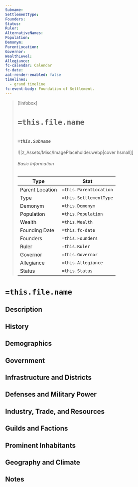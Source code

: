 ```yaml
---
Subname: 
SettlementType: 
Founders: 
Status: 
Ruler: 
AlternativeNames: 
Population: 
Demonym: 
ParentLocation: 
Governor: 
WealthLevel: 
Allegiance: 
fc-calendar: Calendar
fc-date: 
aat-render-enabled: false
timelines:
  - grand timeline
fc-event-body: Foundation of Settlement.
---
```

> [!infobox]
> # `=this.file.name`
> # <font size=3>*`=this.Subname`*</font>
> ![[z_Assets/Misc/ImagePlaceholder.webp|cover hsmall]]
> ###### Basic Information
> Type |  Stat |
> ---|---|
> Parent Location | `=this.ParentLocation` |
> Type | `=this.SettlementType` |
> Demonym | `=this.Demonym` |
> Population | `=this.Population` |
> Wealth | `=this.Wealth` |
> Founding Date| `=this.fc-date` |
> Founders | `=this.Founders` |
> Ruler | `=this.Ruler` |
> Governor | `=this.Governor` |
> Allegiance | `=this.Allegiance` |
> Status | `=this.Status` |



# `=this.file.name`

## Description

## History

## Demographics

## Government

## Infrastructure and Districts

## Defenses and Military Power

## Industry, Trade, and Resources

## Guilds and Factions

## Prominent Inhabitants

## Geography and Climate

## Notes